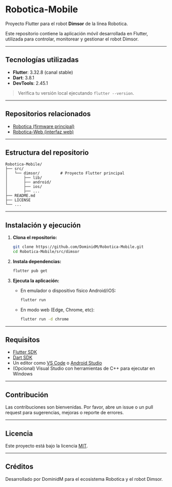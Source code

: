 # Robotica-Mobile

Proyecto Flutter para el robot **Dimsor** de la línea Robotica.

Este repositorio contiene la aplicación móvil desarrollada en Flutter, utilizada para controlar, monitorear y gestionar el robot Dimsor.

---

## Tecnologías utilizadas

- **Flutter**: 3.32.8 (canal stable)
- **Dart**: 3.8.1
- **DevTools**: 2.45.1

> Verifica tu versión local ejecutando `flutter --version`.

---

## Repositorios relacionados

- [Robotica (firmware principal)](https://github.com/DominidM/Robotica)
- [Robotica-Web (interfaz web)](https://github.com/DominidM/Robotica-Web)

---

## Estructura del repositorio

```
Robotica-Mobile/
├── src/
│   └── dimsor/         # Proyecto Flutter principal
│       ├── lib/
│       ├── android/
│       ├── ios/
│       ├── ...
├── README.md
├── LICENSE
└── ...
```

---

## Instalación y ejecución

1. **Clona el repositorio:**
   ```sh
   git clone https://github.com/DominidM/Robotica-Mobile.git
   cd Robotica-Mobile/src/dimsor
   ```

2. **Instala dependencias:**
   ```sh
   flutter pub get
   ```

3. **Ejecuta la aplicación:**
   - En emulador o dispositivo físico Android/iOS:
     ```sh
     flutter run
     ```
   - En modo web (Edge, Chrome, etc):
     ```sh
     flutter run -d chrome
     ```

---

## Requisitos

- [Flutter SDK](https://docs.flutter.dev/get-started/install)
- [Dart SDK](https://dart.dev/get-dart)
- Un editor como [VS Code](https://code.visualstudio.com/) o [Android Studio](https://developer.android.com/studio)
- (Opcional) Visual Studio con herramientas de C++ para ejecutar en Windows

---

## Contribución

Las contribuciones son bienvenidas. Por favor, abre un issue o un pull request para sugerencias, mejoras o reporte de errores.

---

## Licencia

Este proyecto está bajo la licencia [MIT](LICENSE).

---

## Créditos

Desarrollado por DominidM para el ecosistema Robotica y el robot Dimsor.
